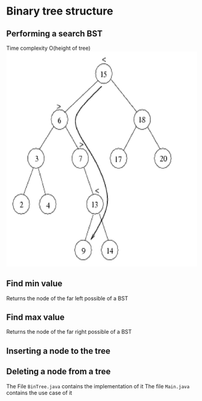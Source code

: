# Binary tree structure

## Performing a search BST
Time complexity O(height of tree)
![Binary search tree](image.png)

## Find min value
Returns the node of the far left possible of a BST

## Find max value
Returns the node of the far right possible of a BST

## Inserting a node to the tree

## Deleting a node from a tree

The File `BinTree.java` contains the implementation of it
The file `Main.java` contains the use case of it